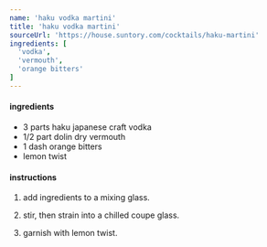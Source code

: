 ```yaml
---
name: 'haku vodka martini'
title: 'haku vodka martini'
sourceUrl: 'https://house.suntory.com/cocktails/haku-martini'
ingredients: [
  'vodka',
  'vermouth',
  'orange bitters'
]
---
```


#### ingredients

- 3 parts haku japanese craft vodka
- 1/2 part dolin dry vermouth
- 1 dash orange bitters
- lemon twist

#### instructions


1. add ingredients to a mixing glass.

2. stir, then strain into a chilled coupe glass.

3. garnish with lemon twist.
